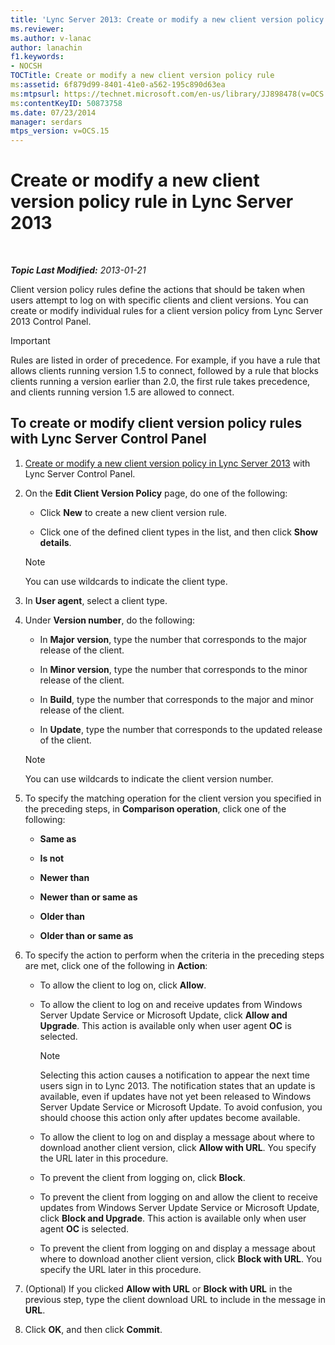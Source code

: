 ```yaml
---
title: 'Lync Server 2013: Create or modify a new client version policy rule'
ms.reviewer: 
ms.author: v-lanac
author: lanachin
f1.keywords:
- NOCSH
TOCTitle: Create or modify a new client version policy rule
ms:assetid: 6f879d99-8401-41e0-a562-195c890d63ea
ms:mtpsurl: https://technet.microsoft.com/en-us/library/JJ898478(v=OCS.15)
ms:contentKeyID: 50873758
ms.date: 07/23/2014
manager: serdars
mtps_version: v=OCS.15
---
```


# Create or modify a new client version policy rule in Lync Server 2013

<div data-xmlns="http://www.w3.org/1999/xhtml">

<div class="topic" data-xmlns="http://www.w3.org/1999/xhtml" data-msxsl="urn:schemas-microsoft-com:xslt" data-cs="https://msdn.microsoft.com/">

<div data-asp="https://msdn2.microsoft.com/asp">



</div>

<div id="mainSection">

<div id="mainBody">

<span> </span>

_**Topic Last Modified:** 2013-01-21_

Client version policy rules define the actions that should be taken when users attempt to log on with specific clients and client versions. You can create or modify individual rules for a client version policy from Lync Server 2013 Control Panel.

<div>


> [!IMPORTANT]  
> Rules are listed in order of precedence. For example, if you have a rule that allows clients running version 1.5 to connect, followed by a rule that blocks clients running a version earlier than 2.0, the first rule takes precedence, and clients running version 1.5 are allowed to connect.



</div>

<div>

## To create or modify client version policy rules with Lync Server Control Panel

1.  [Create or modify a new client version policy in Lync Server 2013](lync-server-2013-create-or-modify-a-new-client-version-policy.md) with Lync Server Control Panel.

2.  On the **Edit Client Version Policy** page, do one of the following:
    
      - Click **New** to create a new client version rule.
    
      - Click one of the defined client types in the list, and then click **Show details**.
    
    <div>
    

    > [!NOTE]  
    > You can use wildcards to indicate the client type.

    
    </div>

3.  In **User agent**, select a client type.

4.  Under **Version number**, do the following:
    
      - In **Major version**, type the number that corresponds to the major release of the client.
    
      - In **Minor version**, type the number that corresponds to the minor release of the client.
    
      - In **Build**, type the number that corresponds to the major and minor release of the client.
    
      - In **Update**, type the number that corresponds to the updated release of the client.
    
    <div>
    

    > [!NOTE]  
    > You can use wildcards to indicate the client version number.

    
    </div>

5.  To specify the matching operation for the client version you specified in the preceding steps, in **Comparison operation**, click one of the following:
    
      - **Same as**
    
      - **Is not**
    
      - **Newer than**
    
      - **Newer than or same as**
    
      - **Older than**
    
      - **Older than or same as**

6.  To specify the action to perform when the criteria in the preceding steps are met, click one of the following in **Action**:
    
      - To allow the client to log on, click **Allow**.
    
      - To allow the client to log on and receive updates from Windows Server Update Service or Microsoft Update, click **Allow and Upgrade**. This action is available only when user agent **OC** is selected.
        
        <div>
        

        > [!NOTE]  
        > Selecting this action causes a notification to appear the next time users sign in to Lync 2013. The notification states that an update is available, even if updates have not yet been released to Windows Server Update Service or Microsoft Update. To avoid confusion, you should choose this action only after updates become available.

        
        </div>
    
      - To allow the client to log on and display a message about where to download another client version, click **Allow with URL**. You specify the URL later in this procedure.
    
      - To prevent the client from logging on, click **Block**.
    
      - To prevent the client from logging on and allow the client to receive updates from Windows Server Update Service or Microsoft Update, click **Block and Upgrade**. This action is available only when user agent **OC** is selected.
    
      - To prevent the client from logging on and display a message about where to download another client version, click **Block with URL**. You specify the URL later in this procedure.

7.  (Optional) If you clicked **Allow with URL** or **Block with URL** in the previous step, type the client download URL to include in the message in **URL**.

8.  Click **OK**, and then click **Commit**.

</div>

</div>

<span> </span>

</div>

</div>

</div>

